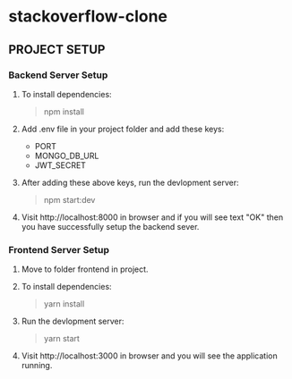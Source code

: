 # stackoverflow-clone

## PROJECT SETUP

### Backend Server Setup

1. To install dependencies:

   > npm install

2. Add .env file in your project folder and add these keys:

   - PORT
   - MONGO_DB_URL
   - JWT_SECRET

3. After adding these above keys, run the devlopment server:

   > npm start:dev

4. Visit http://localhost:8000 in browser and if you will see text "OK" then you have successfully setup the backend sever.

### Frontend Server Setup

1. Move to folder frontend in project.

2. To install dependencies:

   > yarn install

3. Run the devlopment server:

   > yarn start

4. Visit http://localhost:3000 in browser and you will see the application running.
